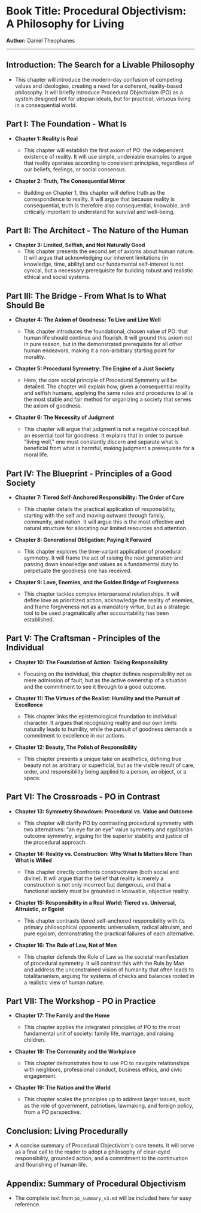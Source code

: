# **Book Title: Procedural Objectivism: A Philosophy for Living**

**Author:** Daniel Theophanes

---

## Introduction: The Search for a Livable Philosophy
*   This chapter will introduce the modern-day confusion of competing values and ideologies, creating a need for a coherent, reality-based philosophy. It will briefly introduce Procedural Objectivism (PO) as a system designed not for utopian ideals, but for practical, virtuous living in a consequential world.

## Part I: The Foundation - What Is
*   **Chapter 1: Reality is Real**
    *   This chapter will establish the first axiom of PO: the independent existence of reality. It will use simple, undeniable examples to argue that reality operates according to consistent principles, regardless of our beliefs, feelings, or social consensus.

*   **Chapter 2: Truth, The Consequential Mirror**
    *   Building on Chapter 1, this chapter will define truth as the correspondence to reality. It will argue that because reality is consequential, truth is therefore also consequential, knowable, and critically important to understand for survival and well-being.

## Part II: The Architect - The Nature of the Human
*   **Chapter 3: Limited, Selfish, and Not Naturally Good**
    *   This chapter presents the second set of axioms about human nature. It will argue that acknowledging our inherent limitations (in knowledge, time, ability) and our fundamental self-interest is not cynical, but a necessary prerequisite for building robust and realistic ethical and social systems.

## Part III: The Bridge - From What Is to What Should Be
*   **Chapter 4: The Axiom of Goodness: To Live and Live Well**
    *   This chapter introduces the foundational, chosen value of PO: that human life should continue and flourish. It will ground this axiom not in pure reason, but in the demonstrated prerequisite for all other human endeavors, making it a non-arbitrary starting point for morality.

*   **Chapter 5: Procedural Symmetry: The Engine of a Just Society**
    *   Here, the core social principle of Procedural Symmetry will be detailed. The chapter will explain how, given a consequential reality and selfish humans, applying the same rules and procedures to all is the most stable and fair method for organizing a society that serves the axiom of goodness.

*   **Chapter 6: The Necessity of Judgment**
    *   This chapter will argue that judgment is not a negative concept but an essential tool for goodness. It explains that in order to pursue "living well," one must constantly discern and separate what is beneficial from what is harmful, making judgment a prerequisite for a moral life.

## Part IV: The Blueprint - Principles of a Good Society
*   **Chapter 7: Tiered Self-Anchored Responsibility: The Order of Care**
    *   This chapter details the practical application of responsibility, starting with the self and moving outward through family, community, and nation. It will argue this is the most effective and natural structure for allocating our limited resources and attention.

*   **Chapter 8: Generational Obligation: Paying It Forward**
    *   This chapter explores the time-variant application of procedural symmetry. It will frame the act of raising the next generation and passing down knowledge and values as a fundamental duty to perpetuate the goodness one has received.

*   **Chapter 9: Love, Enemies, and the Golden Bridge of Forgiveness**
    *   This chapter tackles complex interpersonal relationships. It will define love as prioritized action, acknowledge the reality of enemies, and frame forgiveness not as a mandatory virtue, but as a strategic tool to be used pragmatically after accountability has been established.

## Part V: The Craftsman - Principles of the Individual
*   **Chapter 10: The Foundation of Action: Taking Responsibility**
    *   Focusing on the individual, this chapter defines responsibility not as mere admission of fault, but as the active ownership of a situation and the commitment to see it through to a good outcome.

*   **Chapter 11: The Virtues of the Realist: Humility and the Pursuit of Excellence**
    *   This chapter links the epistemological foundation to individual character. It argues that recognizing reality and our own limits naturally leads to humility, while the pursuit of goodness demands a commitment to excellence in our actions.

*   **Chapter 12: Beauty, The Polish of Responsibility**
    *   This chapter presents a unique take on aesthetics, defining true beauty not as arbitrary or superficial, but as the visible result of care, order, and responsibility being applied to a person, an object, or a space.

## Part VI: The Crossroads - PO in Contrast
*   **Chapter 13: Symmetry Showdown: Procedural vs. Value and Outcome**
    *   This chapter will clarify PO by contrasting procedural symmetry with two alternatives: "an eye for an eye" value symmetry and egalitarian outcome symmetry, arguing for the superior stability and justice of the procedural approach.

*   **Chapter 14: Reality vs. Construction: Why What Is Matters More Than What is Willed**
    *   This chapter directly confronts constructivism (both social and divine). It will argue that the belief that reality is merely a construction is not only incorrect but dangerous, and that a functional society must be grounded in knowable, objective reality.

*   **Chapter 15: Responsibility in a Real World: Tiered vs. Universal, Altruistic, or Egoist**
    *   This chapter contrasts tiered self-anchored responsibility with its primary philosophical opponents: universalism, radical altruism, and pure egoism, demonstrating the practical failures of each alternative.

*   **Chapter 16: The Rule of Law, Not of Men**
    *   This chapter defends the Rule of Law as the societal manifestation of procedural symmetry. It will contrast this with the Rule by Man and address the unconstrained vision of humanity that often leads to totalitarianism, arguing for systems of checks and balances rooted in a realistic view of human nature.

## Part VII: The Workshop - PO in Practice
*   **Chapter 17: The Family and the Home**
    *   This chapter applies the integrated principles of PO to the most fundamental unit of society: family life, marriage, and raising children.

*   **Chapter 18: The Community and the Workplace**
    *   This chapter demonstrates how to use PO to navigate relationships with neighbors, professional conduct, business ethics, and civic engagement.

*   **Chapter 19: The Nation and the World**
    *   This chapter scales the principles up to address larger issues, such as the role of government, patriotism, lawmaking, and foreign policy, from a PO perspective.

## Conclusion: Living Procedurally
*   A concise summary of Procedural Objectivism's core tenets. It will serve as a final call to the reader to adopt a philosophy of clear-eyed responsibility, grounded action, and a commitment to the continuation and flourishing of human life.

## Appendix: Summary of Procedural Objectivism
*   The complete text from `po_summary_v3.md` will be included here for easy reference.

